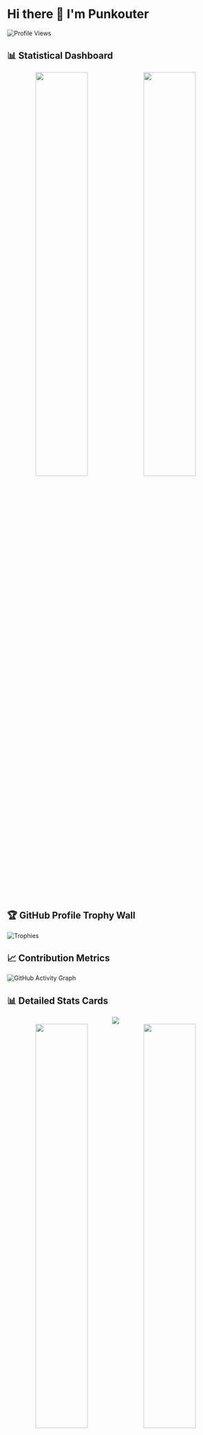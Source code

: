 # Hi there 👋 I'm Punkouter

![Profile Views](https://komarev.com/ghpvc/?username=punkouter25&color=blueviolet)

## 📊 Statistical Dashboard
<div align="center">
  <img width="49%" src="https://github-readme-stats.vercel.app/api?username=punkouter25&show_icons=true&theme=radical&include_all_commits=true&count_private=true" />
  <img width="49%" src="https://github-readme-streak-stats.herokuapp.com/?user=punkouter25&theme=radical" />
</div>

## 🏆 GitHub Profile Trophy Wall
![Trophies](https://github-profile-trophy.vercel.app/?username=punkouter25&theme=radical&row=1&column=7&margin-w=15&margin-h=15)

## 📈 Contribution Metrics
![GitHub Activity Graph](https://github-readme-activity-graph.vercel.app/graph?username=punkouter25&theme=redical&area=true&hide_border=false)

## 📊 Detailed Stats Cards
<div align="center">
  <img src="http://github-profile-summary-cards.vercel.app/api/cards/profile-details?username=punkouter25&theme=radical" />
</div>

<div align="center">
  <img width="49%" src="http://github-profile-summary-cards.vercel.app/api/cards/repos-per-language?username=punkouter25&theme=radical" />
  <img width="49%" src="http://github-profile-summary-cards.vercel.app/api/cards/most-commit-language?username=punkouter25&theme=radical" />
</div>

<div align="center">
  <img width="49%" src="http://github-profile-summary-cards.vercel.app/api/cards/stats?username=punkouter25&theme=radical" />
  <img width="49%" src="http://github-profile-summary-cards.vercel.app/api/cards/productive-time?username=punkouter25&theme=radical&utcOffset=8" />
</div>

## 🕒 Weekly Development Breakdown
![Wakatime Stats](https://github-readme-stats.vercel.app/api/wakatime?username=punkouter25&theme=radical&layout=compact)

## 📈 Contribution Calendar
<div align="center">
  <img src="https://github-contribution-stats.vercel.app/api/?username=punkouter25&theme=radical" />
</div>

## 🔥 Language Usage Statistics
<div align="center">
  <img src="https://github-readme-stats.vercel.app/api/top-langs/?username=punkouter25&theme=radical&layout=compact&langs_count=10" />
</div>

## 📊 Repository Metrics
![Metrics](https://metrics.lecoq.io/punkouter25?template=classic&base.header=0&base.activity=0&base.community=0&base.repositories=0&base.metadata=0&isocalendar=1&languages=1&followup=1&people=1&achievements=1&notable=1&discussions=1&lines=1&repositories=1&gists=1)

## 🎯 Recent Activity Graph
[![Recent Activity](https://activity-graph.herokuapp.com/graph?username=punkouter25&theme=redical&hide_border=true&area=true)](https://github.com/punkouter25)

## 📈 Coding Activity Heatmap
<img src="https://github-readme-streak-stats.herokuapp.com/?user=punkouter25&theme=radical&hide_border=true&date_format=M%20j%5B%2C%20Y%5D&fire=DD2727" alt="Streak Stats" />

## 🌟 Repository Insights
<div align="center">
  <img src="https://raw.githubusercontent.com/punkouter25/github-stats/master/generated/overview.svg#gh-dark-mode-only" />
  <img src="https://raw.githubusercontent.com/punkouter25/github-stats/master/generated/languages.svg#gh-dark-mode-only" />
</div>

## 📊 Code Distribution
![Code Distribution](https://github-readme-stats.vercel.app/api/top-langs/?username=punkouter25&theme=radical&layout=donut)
![Code Distribution](https://github-readme-stats.vercel.app/api/top-langs/?username=punkouter25&theme=radical&layout=pie)

## 🏗️ Project Cards Grid
<div align="center">
  <img width="32%" src="https://github-readme-stats.vercel.app/api/pin/?username=punkouter25&repo=PoReflexSquares&theme=radical" />
  <img width="32%" src="https://github-readme-stats.vercel.app/api/pin/?username=punkouter25&repo=PoBabyPoints&theme=radical" />
  <img width="32%" src="https://github-readme-stats.vercel.app/api/pin/?username=punkouter25&repo=PoTicTac&theme=radical" />
</div>

## 📈 Contribution Snake
![Snake animation](https://github.com/punkouter25/punkouter25/blob/output/github-contribution-grid-snake-dark.svg)

## 🔄 Latest Activity Metrics
<div align="center">
  <img src="https://github-readme-streak-stats.herokuapp.com/?user=punkouter25&theme=radical&hide_border=true&ring=e05397&fire=e05397" />
</div>

## 📊 Contribution Graph 3D
![3D Contribution Graph](https://github-profile-3d-contrib.vercel.app/api?username=punkouter25)

---
<p align="center">
  <img src="https://capsule-render.vercel.app/api?type=waving&color=gradient&height=100&section=footer&animation=twinkling"/>
</p>
